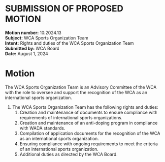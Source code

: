 # SUBMISSION OF PROPOSED MOTION

**Motion number:** 10.2024.13  
**Subject:** WCA Sports Organization Team  
**Intent:** Rights and duties of the WCA Sports Organization Team  
**Submitted by:** WCA Board  
**Date:** August 1, 2024

# Motion

The WCA Sports Organization Team is an Advisory Committee of the WCA with the role to oversee and support the recognition of the WCA as an international sports organization.

1. The WCA Sports Organization Team has the following rights and duties:
   1. Creation and maintenance of documents to ensure compliance with requirements of international sports organizations.
   2. Creation and maintenance of an anti-doping program in compliance with WADA standards.
   3. Compilation of application documents for the recognition of the WCA as an international sports organization.
   4. Ensuring compliance with ongoing requirements to meet the criteria of an international sports organization.
   5. Additional duties as directed by the WCA Board.
